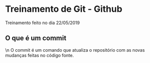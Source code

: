 # Treinamento de Git - Github

Treinamento feito no dia 22/05/2019

## O que é um commit
\n
O commit é um comando que atualiza o repositório com as novas mudanças feitas no código fonte.